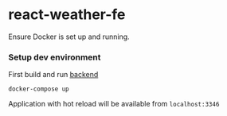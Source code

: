 # react-weather-fe

Ensure Docker is set up and running.

### Setup dev environment 

First build and run [backend](https://github.com/romilrobtsenkov/react-weather-be)

```
docker-compose up
```

Application with hot reload will be available from `localhost:3346`